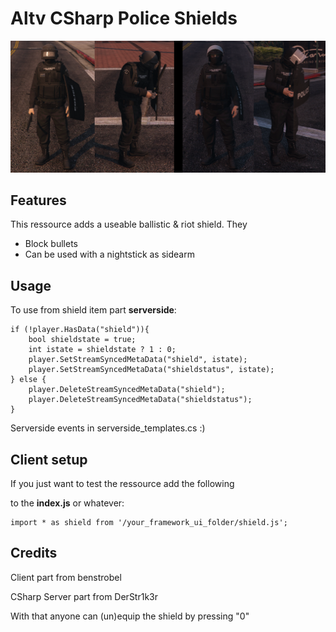 # Altv CSharp Police Shields

![](preview.png)

## Features

This ressource adds a useable ballistic & riot shield. They
- Block bullets
- Can be used with a nightstick as sidearm

## Usage

To use from shield item part **serverside**: 

```
if (!player.HasData("shield")){
	bool shieldstate = true;
	int istate = shieldstate ? 1 : 0;
	player.SetStreamSyncedMetaData("shield", istate);
	player.SetStreamSyncedMetaData("shieldstatus", istate);
} else {
	player.DeleteStreamSyncedMetaData("shield");
	player.DeleteStreamSyncedMetaData("shieldstatus");
}
```

Serverside events in serverside_templates.cs :)

## Client setup

If you just want to test the ressource add the following

to the **index.js** or whatever:

```
import * as shield from '/your_framework_ui_folder/shield.js';
```

## Credits

Client part from benstrobel 

CSharp Server part from DerStr1k3r


With that anyone can (un)equip the shield by pressing "0"
